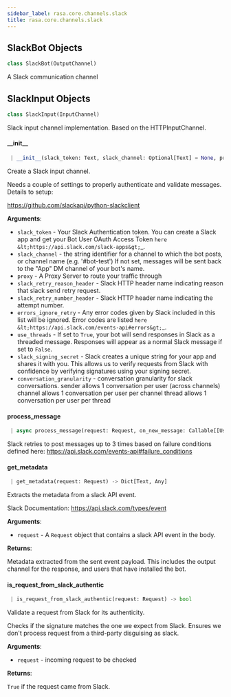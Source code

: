 ```yaml
---
sidebar_label: rasa.core.channels.slack
title: rasa.core.channels.slack
---
```

## SlackBot Objects

```python
class SlackBot(OutputChannel)
```

A Slack communication channel

## SlackInput Objects

```python
class SlackInput(InputChannel)
```

Slack input channel implementation. Based on the HTTPInputChannel.

#### \_\_init\_\_

```python
 | __init__(slack_token: Text, slack_channel: Optional[Text] = None, proxy: Optional[Text] = None, slack_retry_reason_header: Optional[Text] = None, slack_retry_number_header: Optional[Text] = None, errors_ignore_retry: Optional[List[Text]] = None, use_threads: Optional[bool] = False, slack_signing_secret: Text = "", conversation_granularity: Optional[Text] = "sender") -> None
```

Create a Slack input channel.

Needs a couple of settings to properly authenticate and validate
messages. Details to setup:

https://github.com/slackapi/python-slackclient

**Arguments**:

- `slack_token` - Your Slack Authentication token. You can create a
  Slack app and get your Bot User OAuth Access Token
  `here &lt;https://api.slack.com/slack-apps&gt;`_.
- `slack_channel` - the string identifier for a channel to which
  the bot posts, or channel name (e.g. &#x27;#bot-test&#x27;)
  If not set, messages will be sent back
  to the &quot;App&quot; DM channel of your bot&#x27;s name.
- `proxy` - A Proxy Server to route your traffic through
- `slack_retry_reason_header` - Slack HTTP header name indicating reason
  that slack send retry request.
- `slack_retry_number_header` - Slack HTTP header name indicating
  the attempt number.
- `errors_ignore_retry` - Any error codes given by Slack
  included in this list will be ignored.
  Error codes are listed
  `here &lt;https://api.slack.com/events-api#errors&gt;`_.
- `use_threads` - If set to `True`, your bot will send responses in Slack as
  a threaded message. Responses will appear as a normal Slack message
  if set to `False`.
- `slack_signing_secret` - Slack creates a unique string for your app and
  shares it with you. This allows us to verify requests from Slack
  with confidence by verifying signatures using your signing secret.
- `conversation_granularity` - conversation granularity for slack conversations.
  sender allows 1 conversation per user (across channels)
  channel allows 1 conversation per user per channel
  thread allows 1 conversation per user per thread

#### process\_message

```python
 | async process_message(request: Request, on_new_message: Callable[[UserMessage], Awaitable[Any]], text: Text, sender_id: Optional[Text], metadata: Optional[Dict]) -> Any
```

Slack retries to post messages up to 3 times based on
failure conditions defined here:
https://api.slack.com/events-api#failure_conditions

#### get\_metadata

```python
 | get_metadata(request: Request) -> Dict[Text, Any]
```

Extracts the metadata from a slack API event.

Slack Documentation: https://api.slack.com/types/event

**Arguments**:

- `request` - A `Request` object that contains a slack API event in the body.
  

**Returns**:

  Metadata extracted from the sent event payload. This includes the output
  channel for the response, and users that have installed the bot.

#### is\_request\_from\_slack\_authentic

```python
 | is_request_from_slack_authentic(request: Request) -> bool
```

Validate a request from Slack for its authenticity.

Checks if the signature matches the one we expect from Slack. Ensures
we don&#x27;t process request from a third-party disguising as slack.

**Arguments**:

- `request` - incoming request to be checked
  

**Returns**:

  `True` if the request came from Slack.

